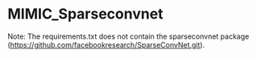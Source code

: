 # MIMIC_Sparseconvnet

Note: The requirements.txt does not contain the sparseconvnet package (https://github.com/facebookresearch/SparseConvNet.git).
